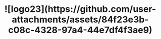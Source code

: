 
<h1 align="center"> ![logo23](https://github.com/user-attachments/assets/84f23e3b-c08c-4328-97a4-44e7df4f3ae9) </h1>
